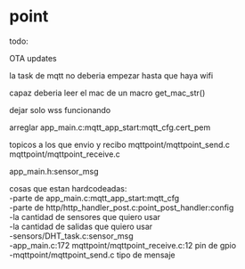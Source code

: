 # point

todo:

OTA updates

la task de mqtt no deberia empezar hasta que haya wifi

capaz deberia leer el mac de un macro get_mac_str()

dejar solo wss funcionando

arreglar app_main.c:mqtt_app_start:mqtt_cfg.cert_pem

topicos a los que envio y recibo mqttpoint/mqttpoint_send.c mqttpoint/mqttpoint_receive.c

app_main.h:sensor_msg

cosas que estan hardcodeadas:
<br>  -parte de app_main.c:mqtt_app_start:mqtt_cfg
<br>  -parte de http/http_handler_post.c:point_post_handler:config
<br>  -la cantidad de sensores que quiero usar
<br>  -la cantidad de salidas que quiero usar
<br>  -sensors/DHT_task.c:sensor_msg
<br>  -app_main.c:172 mqttpoint/mqttpoint_receive.c:12 pin de gpio
<br>  -mqttpoint/mqttpoint_send.c tipo de mensaje